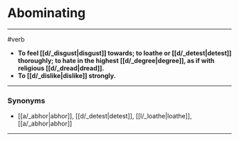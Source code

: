 # Abominating
---
#verb
- **To feel [[d/_disgust|disgust]] towards; to loathe or [[d/_detest|detest]] thoroughly; to hate in the highest [[d/_degree|degree]], as if with religious [[d/_dread|dread]].**
- **To [[d/_dislike|dislike]] strongly.**
---
### Synonyms
- [[a/_abhor|abhor]], [[d/_detest|detest]], [[l/_loathe|loathe]], [[a/_abhor|abhor]]
---
